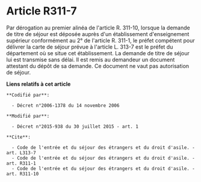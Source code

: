 # Article R311-7

Par dérogation au premier alinéa de l'article R. 311-10, lorsque la demande de titre de séjour est déposée auprès d'un
établissement d'enseignement supérieur conformément au 2° de l'article R. 311-1, le préfet compétent pour délivrer la carte
de séjour prévue à l'article L. 313-7 est le préfet du département où se situe cet établissement. La demande de titre de
séjour lui est transmise sans délai. Il est remis au demandeur un document attestant du dépôt de sa demande. Ce document ne
vaut pas autorisation de séjour.

**Liens relatifs à cet article**

	**Codifié par**:

	  - Décret n°2006-1378 du 14 novembre 2006

	**Modifié par**:

	  - Décret n°2015-938 du 30 juillet 2015 - art. 1

	**Cite**:

	  - Code de l'entrée et du séjour des étrangers et du droit d'asile. - art. L313-7
	  - Code de l'entrée et du séjour des étrangers et du droit d'asile. - art. R311-1
	  - Code de l'entrée et du séjour des étrangers et du droit d'asile. - art. R311-10
